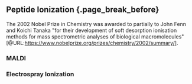 ## Peptide Ionization {.page_break_before}

The 2002 Nobel Prize in Chemistry was awarded to partially to John Fenn and Koichi Tanaka "for their development of soft desorption ionisation methods for mass spectrometric analyses of biological macromolecules" [@URL:https://www.nobelprize.org/prizes/chemistry/2002/summary/].

### MALDI

### Electrospray Ionization
